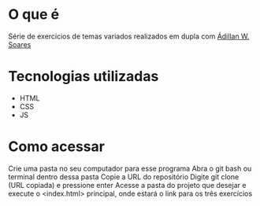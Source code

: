 # O que é
Série de exercícios de temas variados realizados em dupla com [Ádillan W. Soares](https://github.com/Adillan07)

# Tecnologias utilizadas
* HTML
* CSS
* JS

# Como acessar
Crie uma pasta no seu computador para esse programa
Abra o git bash ou terminal dentro dessa pasta
Copie a URL do repositório
Digite git clone (URL copiada) e pressione enter
Acesse a pasta do projeto que desejar e execute o <index.html> principal, onde estará o link para os três exercícios

